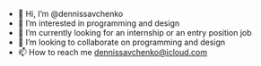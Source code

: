 - 👋 Hi, I’m @dennissavchenko
- 👀 I’m interested in programming and design
- 🌱 I’m currently looking for an internship or an entry position job
- 💞️ I’m looking to collaborate on programming and design
- 📫 How to reach me dennissavchenko@icloud.com

<!---
thedenissavchenko/thedenissavchenko is a ✨ special ✨ repository because its `README.md` (this file) appears on your GitHub profile.
You can click the Preview link to take a look at your changes.
--->

